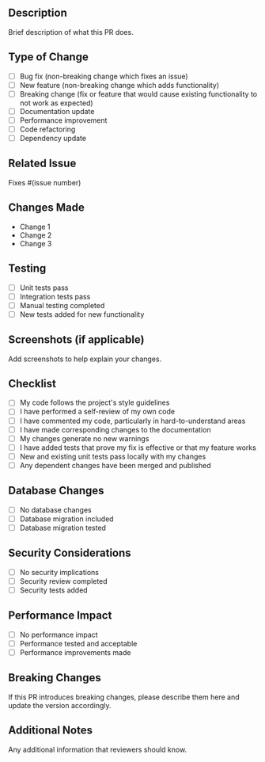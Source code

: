 ## Description

Brief description of what this PR does.

## Type of Change

- [ ] Bug fix (non-breaking change which fixes an issue)
- [ ] New feature (non-breaking change which adds functionality)
- [ ] Breaking change (fix or feature that would cause existing functionality to not work as expected)
- [ ] Documentation update
- [ ] Performance improvement
- [ ] Code refactoring
- [ ] Dependency update

## Related Issue

Fixes #(issue number)

## Changes Made

- Change 1
- Change 2
- Change 3

## Testing

- [ ] Unit tests pass
- [ ] Integration tests pass
- [ ] Manual testing completed
- [ ] New tests added for new functionality

## Screenshots (if applicable)

Add screenshots to help explain your changes.

## Checklist

- [ ] My code follows the project's style guidelines
- [ ] I have performed a self-review of my own code
- [ ] I have commented my code, particularly in hard-to-understand areas
- [ ] I have made corresponding changes to the documentation
- [ ] My changes generate no new warnings
- [ ] I have added tests that prove my fix is effective or that my feature works
- [ ] New and existing unit tests pass locally with my changes
- [ ] Any dependent changes have been merged and published

## Database Changes

- [ ] No database changes
- [ ] Database migration included
- [ ] Database migration tested

## Security Considerations

- [ ] No security implications
- [ ] Security review completed
- [ ] Security tests added

## Performance Impact

- [ ] No performance impact
- [ ] Performance tested and acceptable
- [ ] Performance improvements made

## Breaking Changes

If this PR introduces breaking changes, please describe them here and update the version accordingly.

## Additional Notes

Any additional information that reviewers should know.
